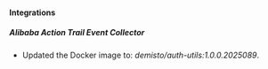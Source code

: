 
#### Integrations

##### Alibaba Action Trail Event Collector

- Updated the Docker image to: *demisto/auth-utils:1.0.0.2025089*.